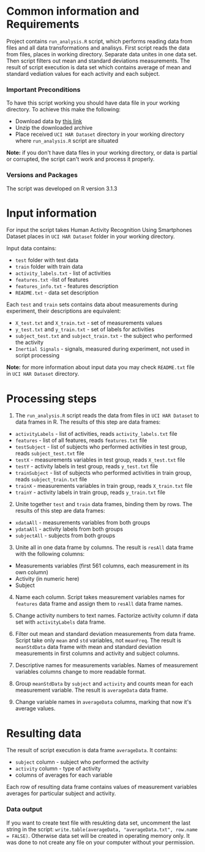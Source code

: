 # Common information and Requirements

Project contains `run_analysis.R` script, which performs reading data from files and all data transformations and analisys. First script reads the data from files, places in working directory. Separate data unites in one data set. Then script filters out mean and standard deviations measurements. The result of script execution is data set which contains average of mean and standard vediation values for each activity and each subject.

### Important Preconditions

To have this script working you should have data file in your working directory. To achieve this make the following:

* Download data by [this link](https://d396qusza40orc.cloudfront.net/getdata%2Fprojectfiles%2FUCI%20HAR%20Dataset.zip)
* Unzip the downloaded archive
* Place received `UCI HAR Dataset` directory in your working directory where `run_analysis.R` script are situated

**Note:** if you don't have data files in your working directory, or data is partial or corrupted, the script can't work and process it properly.

### Versions and Packages

The script was developed on R version 3.1.3

# Input information

For input the script takes Human Activity Recognition Using Smartphones Dataset places in `UCI HAR Dataset` folder in your working directory.

Input data contains:

* `test` folder with test data
* `train` folder with train data
* `activity_labels.txt` - list of activities
* `features.txt` -list of features
* `features_info.txt` - features description
* `README.txt` - data set description

Each `test` and `train` sets contains data about measurements during experiment, their descriptions are equivalent:

* `X_test.txt` and `X_train.txt` - set of measurements values
* `y_test.txt` and `y_train.txt` - set of labels for activities
* `subject_test.txt` and `subject_train.txt` - the subject who performed the activity
* `Inertial Signals` - signals, measured during experiment, not used in script processing

**Note:** for more information about input data you may check `README.txt` file in `UCI HAR Dataset` directory.

# Processing steps

1. The `run_analysis.R` script reads the data from files in `UCI HAR Dataset` to data frames in R. The results of this step are data frames:

 * `activityLabels` - list of activities, reads `activity_labels.txt` file
 * `features` - list of all features, reads `features.txt` file
 * `testSubject` - list of subjects who performed activities in test group, reads `subject_test.txt` file
 * `testX` - measurements variables in test group, reads `X_test.txt` file
 * `testY` - activity labels in test group, reads `y_test.txt` file
 * `trainSubject` - list of subjects who performed activities in train group, reads `subject_train.txt` file
 * `trainX` - measurements variables in train group, reads `X_train.txt` file
 * `trainY` - activity labels in train group, reads `y_train.txt` file

2. Unite together `test` and `train` data frames, binding them by rows. The results of this step are data frames:

 * `xdataAll` - measurements variables from both groups
 * `ydataAll` - activity labels from both groups
 * `subjectAll` - subjects from both groups

3. Unite all in one data frame by columns. The result is `resAll` data frame with the following columns:

 * Measurements variables (first 561 columns, each measurement in its own column)
 * Activity (in numeric here)
 * Subject

4. Name each column. Script takes measurement variables names for `features` data frame and assign them to `resAll` data frame names.

5. Change activity numbers to text names. Factorize activity column if data set with `activityLabels` data frame.

6. Filter out mean and standard deviation measurements from data frame. Script take only `mean` and `std` variables, not `meanFreq`. The result is `meanStdData` data frame with mean and standard deviation measurements in first columns and activity and subject columns.    

7. Descriptive names for measurements variables. Names of measurement variables columns change to more readable format.

8. Group `meanStdData` by `subject` and `activity` and counts mean for each measurement variable. The result is `averageData` data frame.

9. Change variable names in `averageData` columns, marking that now it's average values. 

# Resulting data

The result of script execution is data frame `averageData`. It contains:

* `subject` column - subject who performed the activity
* `activity` column - type of activity
* columns of averages for each variable

Each row of resulting data frame contains values of measurement variables averages for particular subject and activity.

### Data output

If you want to create text file with resukting data set, uncomment the last string in the script: `write.table(averageData, "averageData.txt", row.name = FALSE)`. Otherwise data set will be created in operating memory only. It was done to not create any file on your computer without your permission.